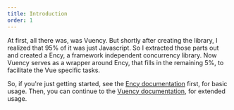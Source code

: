 ```yaml
---
title: Introduction
order: 1
---
```


At first, all there was, was Vuency. But shortly after creating the library, I realized that 95% of it was just Javascript. So I extracted those parts out and created a Ency, a framework independent concurrency library. Now Vuency serves as a wrapper around Ency, that fills in the remaining 5%, to facilitate the Vue specific tasks.

So, if you're just getting started, see the [Ency documentation](/ency) first, for basic usage. Then, you can continue to the [Vuency documentation](/vuency/usage), for extended usage.
